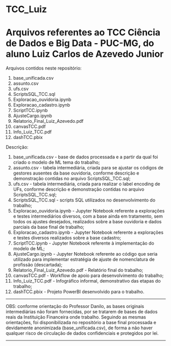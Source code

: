 
# TCC_Luiz
Arquivos referentes ao TCC Ciência de Dados e Big Data - PUC-MG, do aluno Luiz Carlos de Azevedo Junior
=======================================================================================================
Arquivos contidos neste repositório:

1) base_unificada.csv
2) assunto.csv
3) ufs.csv
4) ScriptsSQL_TCC.sql
5) Exploracao_ouvidoria.ipynb
6) Exploracao_cadastro.ipynb
7) ScriptTCC.ipynb
8) AjusteCargo.ipynb
9) Relatorio_Final_Luiz_Azevedo.pdf
10) canvasTCC.pdf
11) Info_Luiz_TCC.pdf
12) dashTCC.pbix


Descrição:

1) base_unificada.csv - base de dados processada e a partir da qual foi criado o modelo de ML tema do trabalho;
2) assunto.csv - tabela intermediária, criada para se ajustar os códigos de gestores ausentes da base ouvidoria, conforme descrição e demonstração contidas no arquivo ScriptsSQL_TCC.sql;
3) ufs.csv - tabela intermediária, criada para realizar o label encoding de UFs, conforme descrição e demonstração contidas no arquivo ScriptsSQL_TCC.sql;
4) ScriptsSQL_TCC.sql - scripts SQL utilizados no desenvolvimento do trabalho;
5) Exploracao_ouvidoria.ipynb - Jupyter Notebook referente a explorações e testes intermediários diversos, com a base ainda em tratamento, sem todos os ajustes desejados, realizados sobre a base ouvidoria e dados parciais da base final de trabalho;
6) Exploracao_cadastro.ipynb - Jupyter Notebook referente a explorações e testes diversos realizados sobre a base cadastro;
7) ScriptTCC.ipynb - Jupyter Notebook referente à implementação do modelo de ML;
8) AjusteCargo.ipynb - Jupyter Notebook referente ao código que seria utilizado para implementar estratégia de ajuste de nomenclatura de profissão (descartada);
9) Relatorio_Final_Luiz_Azevedo.pdf - Relatório final do trabalho;
10) canvasTCC.pdf - Workflow de apoio para desenvolvimento do trabalho;
11) Info_Luiz_TCC.pdf - Infográfico informal, demonstrativo das etapas do trabalho;
12) dashTCC.pbix - Projeto PowerBI desenvolvido para o trabalho.

****************************************************************************************************************************************************************************
OBS: conforme orientação do Professor Danilo, as bases originais intermediárias não foram fornecidas, por se tratarem de bases de dados reais da Instituição Financeira onde trabalho. Seguindo as mesmas orientações, foi disponibilizada no repositório a base final processada e devidamente anonimizada (base_unificada.csv), de forma a não haver qualquer risco de circulação de dados confidenciais e protegidos por lei.
****************************************************************************************************************************************************************************
